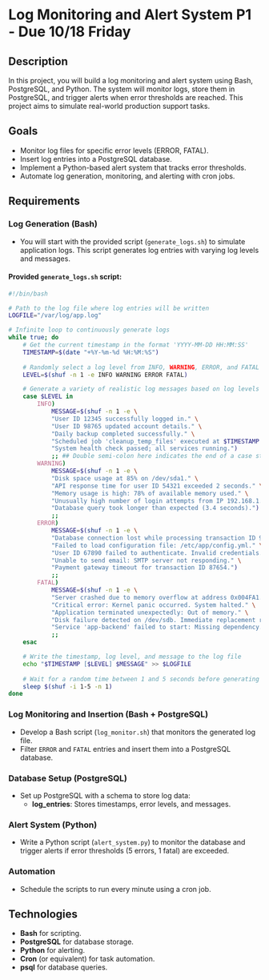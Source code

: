 # Log Monitoring and Alert System P1 - Due 10/18 Friday

## Description

In this project, you will build a log monitoring and alert system using Bash, PostgreSQL, and Python. The system will monitor logs, store them in PostgreSQL, and trigger alerts when error thresholds are reached. This project aims to simulate real-world production support tasks.

## Goals

- Monitor log files for specific error levels (ERROR, FATAL).
- Insert log entries into a PostgreSQL database.
- Implement a Python-based alert system that tracks error thresholds.
- Automate log generation, monitoring, and alerting with cron jobs.

## Requirements

### Log Generation (Bash)

- You will start with the provided script (`generate_logs.sh`) to simulate application logs. This script generates log entries with varying log levels and messages.

#### Provided `generate_logs.sh` script:

```bash
#!/bin/bash

# Path to the log file where log entries will be written
LOGFILE="/var/log/app.log"

# Infinite loop to continuously generate logs
while true; do
    # Get the current timestamp in the format 'YYYY-MM-DD HH:MM:SS'
    TIMESTAMP=$(date "+%Y-%m-%d %H:%M:%S")
    
    # Randomly select a log level from INFO, WARNING, ERROR, and FATAL
    LEVEL=$(shuf -n 1 -e INFO WARNING ERROR FATAL)

    # Generate a variety of realistic log messages based on log levels
    case $LEVEL in
        INFO)
            MESSAGE=$(shuf -n 1 -e \
            "User ID 12345 successfully logged in." \
            "User ID 98765 updated account details." \
            "Daily backup completed successfully." \
            "Scheduled job 'cleanup_temp_files' executed at $TIMESTAMP." \
            "System health check passed; all services running.")
            ;; ## Double semi-colon here indicates the end of a case statement in Bash
        WARNING)
            MESSAGE=$(shuf -n 1 -e \
            "Disk space usage at 85% on /dev/sda1." \
            "API response time for user ID 54321 exceeded 2 seconds." \
            "Memory usage is high: 78% of available memory used." \
            "Unusually high number of login attempts from IP 192.168.1.101." \
            "Database query took longer than expected (3.4 seconds).")
            ;;
        ERROR)
            MESSAGE=$(shuf -n 1 -e \
            "Database connection lost while processing transaction ID 98765." \
            "Failed to load configuration file: /etc/app/config.yml." \
            "User ID 67890 failed to authenticate. Invalid credentials." \
            "Unable to send email: SMTP server not responding." \
            "Payment gateway timeout for transaction ID 87654.")
            ;;
        FATAL)
            MESSAGE=$(shuf -n 1 -e \
            "Server crashed due to memory overflow at address 0x004FA1." \
            "Critical error: Kernel panic occurred. System halted." \
            "Application terminated unexpectedly: Out of memory." \
            "Disk failure detected on /dev/sdb. Immediate replacement required." \
            "Service 'app-backend' failed to start: Missing dependency.")
            ;;
    esac

    # Write the timestamp, log level, and message to the log file
    echo "$TIMESTAMP [$LEVEL] $MESSAGE" >> $LOGFILE
    
    # Wait for a random time between 1 and 5 seconds before generating the next log entry
    sleep $(shuf -i 1-5 -n 1)
done
```

### Log Monitoring and Insertion (Bash + PostgreSQL)

- Develop a Bash script (`log_monitor.sh`) that monitors the generated log file.
- Filter `ERROR` and `FATAL` entries and insert them into a PostgreSQL database.

### Database Setup (PostgreSQL)

- Set up PostgreSQL with a schema to store log data:
  - **log_entries**: Stores timestamps, error levels, and messages.

### Alert System (Python)

- Write a Python script (`alert_system.py`) to monitor the database and trigger alerts if error thresholds (5 errors, 1 fatal) are exceeded.

### Automation

- Schedule the scripts to run every minute using a cron job.

## Technologies

- **Bash** for scripting.
- **PostgreSQL** for database storage.
- **Python** for alerting.
- **Cron** (or equivalent) for task automation.
- **psql** for database queries.
